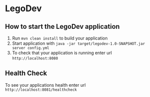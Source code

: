 # LegoDev

How to start the LegoDev application
---

1. Run `mvn clean install` to build your application
1. Start application with `java -jar target/legodev-1.0-SNAPSHOT.jar server config.yml`
1. To check that your application is running enter url `http://localhost:8080`

Health Check
---

To see your applications health enter url `http://localhost:8081/healthcheck`
